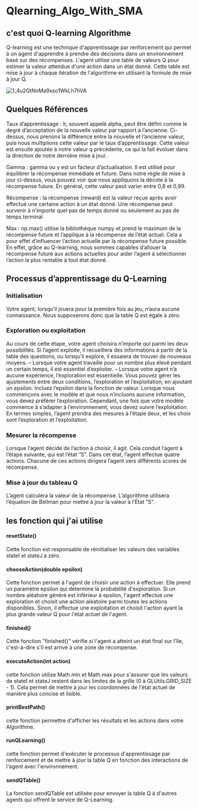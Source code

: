 # Qlearning_Algo_With_SMA
## c'est quoi Q-learning Algorithme 
Q-learning est une technique d'apprentissage par renforcement qui permet à un agent d'apprendre à prendre des décisions dans un environnement basé sur des récompenses. L'agent utilise une table de valeurs Q pour estimer la valeur attendue d'une action dans un état donné. Cette table est mise à jour à chaque itération de l'algorithme en utilisant la formule de mise à jour Q.

   ![1_4u2GtNnMa9xso1WkLh7hVA](https://github.com/hassanouado/Q-learning_Using_SMA/assets/95369534/8207c6f9-874c-4943-8008-b266686b6c3c)

## Quelques Références 
Taux d’apprentissage : lr, souvent appelé alpha, peut être défini comme le degré d’acceptation de la nouvelle valeur par rapport à l’ancienne. Ci-dessus, nous prenons la différence entre la nouvelle et l’ancienne valeur, puis nous multiplions cette valeur par le taux d’apprentissage. Cette valeur est ensuite ajoutée à notre valeur q précédente, ce qui la fait évoluer dans la direction de notre dernière mise à jour.

Gamma : gamma ou γ est un facteur d’actualisation. Il est utilisé pour équilibrer la récompense immédiate et future. Dans notre règle de mise à jour ci-dessus, vous pouvez voir que nous appliquons la décote à la récompense future. En général, cette valeur peut varier entre 0,8 et 0,99.

Récompense : la récompense (reward) est la valeur reçue après avoir effectué une certaine action à un état donné. Une récompense peut survenir à n’importe quel pas de temps donné ou seulement au pas de temps terminal

Max : np.max() utilise la bibliothèque numpy et prend le maximum de la récompense future et l’applique à la récompense de l’état actuel. Cela a pour effet d’influencer l’action actuelle par la récompense future possible. En effet, grâce au Q-learning, nous sommes capables d’allouer la récompense future aux actions actuelles pour aider l’agent à sélectionner l’action la plus rentable à tout état donné.

## Processus d’apprentissage du Q-Learning

### Initialisation
Votre agent, lorsqu’il jouera pour la première fois au jeu, n’aura aucune connaissance. Nous supposerons donc que la table Q est égale à zéro.

### Exploration ou exploitation
Au cours de cette étape, votre agent choisira n’importe qui parmi les deux possibilités. Si l’agent exploite, il recueillera des informations à partir de la table des questions, ou lorsqu’il explore, il essaiera de trouver de nouveaux moyens.
– Lorsque votre agent travaille pour un nombre plus élevé pendant un certain temps, il est essentiel d’exploiter.
– Lorsque votre agent n’a aucune expérience, l’exploration est essentielle.
Vous pouvez gérer les ajustements entre deux conditions, l’exploration et l’exploitation, en ajoutant un epsilon. Incluez l’epsilon dans la fonction de valeur. Lorsque nous commençons avec le modèle et que nous n’incluons aucune information, vous devez préférer l’exploration. Cependant, une fois que votre modèle commence à s’adapter à l’environnement, vous devez suivre l’exploitation. En termes simples, l’agent prendra des mesures à l’étape deux, et les choix sont l’exploration et l’exploitation.

### Mesurer la récompense
Lorsque l’agent décide de l’action à choisir, il agit. Cela conduit l’agent à l’étape suivante, qui est l’état “S”. Dans cet état, l’agent effectue quatre actions. Chacune de ces actions dirigera l’agent vers différents scores de récompense. 
### Mise à jour du tableau Q
L’agent calculera la valeur de la récompense. L’algorithme utilisera l’équation de Bellman pour mettre à jour la valeur à l’État “S”.
## les fonction qui j'ai utilise
 #### resetState()
 Cette fonction est responsable de réinitialiser les valeurs des variables stateI et stateJ à zéro.
 #### chooseAction(double epsilon)
Cette fonction permet à l'agent de choisir une action à effectuer. Elle prend un paramètre epsilon qui détermine la probabilité d'exploration. Si un nombre aléatoire généré est inférieur à epsilon, l'agent effectue une exploration et choisit une action aléatoire parmi toutes les actions disponibles. Sinon, il effectue une exploitation et choisit l'action ayant la plus grande valeur Q pour l'état actuel de l'agent.
 #### finished()
Cette fonction "finished()" vérifie si l'agent a atteint un état final sur l'île, c'est-à-dire s'il est arrivé à une zone de récompense. 
 #### executeAction(int action)
 cette fonction utilise Math.min et Math.max pour s'assurer que les valeurs de stateI et stateJ restent dans les limites de la grille (0 à GLUtils.GRID_SIZE - 1). Cela permet de mettre à jour les coordonnées de l'état actuel de manière plus concise et lisible.
 #### printBestPath()
 cette fonction  permettre d'afficher les résultats et les actions dans votre Algorithme.
 #### runQLearning()
 cette fonction permet d'exécuter le processus d'apprentissage par renforcement et de mettre à jour la table Q en fonction des interactions de l'agent avec l'environnement.
 #### sendQTable()
 La fonction sendQTable est utilisée pour envoyer la table Q à d'autres agents qui offrent le service de Q-Learning.
